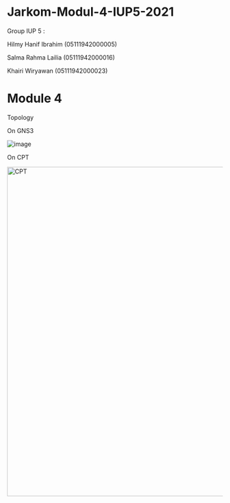 # Jarkom-Modul-4-IUP5-2021

Group IUP 5 :

Hilmy Hanif Ibrahim (05111942000005)

Salma Rahma Lailia  (05111942000016)

Khairi Wiryawan     (05111942000023)


# Module 4

Topology

On GNS3

![image](https://user-images.githubusercontent.com/73702347/143544712-fd2979cb-e404-420e-ba10-8e61ab7f1a00.png)

On CPT

<img width="769" alt="CPT" src="https://user-images.githubusercontent.com/73702347/143040196-8078a1c1-84ed-4b53-8d08-9c5ac7c4161a.png">
